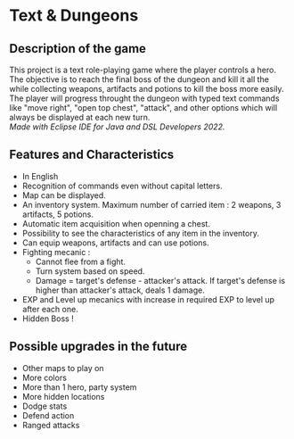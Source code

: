 # Text & Dungeons

## Description of the game  
This project is a text role-playing game where the player controls a hero. The objective is to reach the final boss of the dungeon and kill it all the while collecting weapons, artifacts and potions to kill the boss more easily.  
The player will progress throught the dungeon with typed text commands like "move right", "open top chest", "attack", and other options which will always be displayed at each new turn.  
*Made with Eclipse IDE for Java and DSL Developers 2022.*

## Features and Characteristics  
- In English  
- Recognition of commands even without capital letters.  
- Map can be displayed.  
- An inventory system. Maximum number of carried item : 2 weapons, 3 artifacts, 5 potions.  
- Automatic item acquisition when openning a chest.  
- Possibility to see the characteristics of any item in the inventory.  
- Can equip weapons, artifacts and can use potions.  
- Fighting mecanic :  
    - Cannot flee from a fight.  
    - Turn system based on speed.  
    - Damage = target's defense - attacker's attack. If target's defense is higher than attacker's attack, deals 1 damage.  
- EXP and Level up mecanics with increase in required EXP to level up after each one.  
- Hidden Boss !  

## Possible upgrades in the future
- Other maps to play on  
- More colors  
- More than 1 hero, party system  
- More hidden locations  
- Dodge stats  
- Defend action  
- Ranged attacks  
